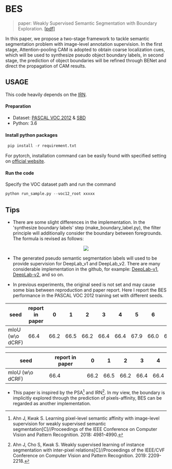 # BES
> paper: Weakly Supervised Semantic Segmentation with Boundary Exploration. [[pdf]](https://www.ecva.net/papers/eccv_2020/papers_ECCV/papers/123710341.pdf)

In this paper, we propose a two-stage framework to tackle semantic segmentation problem with image-level annotation supervision. In the first stage, Attention-pooling CAM is adopted to obtain coarse localization cues, which will be used to synthesize pseudo object boundary labels, in second stage, the prediction of object boundaries will be refined through BENet and direct the propagation of CAM results.

## USAGE
This code heavily depends on the [IRN](https://github.com/jiwoon-ahn/irn). 
#### Preparation
* Dataset: [PASCAL VOC 2012](http://host.robots.ox.ac.uk/pascal/VOC/voc2012/index.html) & [SBD](http://home.bharathh.info/pubs/codes/SBD/download.html)
* Python: 3.6
#### Install python packages
```python
 pip install -r requirement.txt
```
For pytorch, installation command can be easily found with specified setting on [official website](https://pytorch.org/get-started/locally/).

#### Run the code
Specify the VOC dataset path and run the command
```python
python run_sample.py --voc12_root xxxxx
```

## Tips
* There are some slight differences in the implementation. In the 'synthesize boundary labels' step (make_boundary_label.py), the filter principle will additionally consider the boundary between foregrounds. The formula is revised as follows:

<div align="center"><img src="https://latex.codecogs.com/png.latex?\hat{B}_{i}=\left\{&space;\begin{matrix}&space;{0}&space;&&space;\text{if}&space;\&space;\min&space;\{&space;\max&space;\limits_{c\in&space;\mathcal{C}}&space;S_{i}^{c}&space;,&space;S_{i}^{0}&space;\}&space;&&space;>&space;&&space;2\&space;\theta_{scale}&space;\\&space;{}&space;&&space;\text{&space;and}&space;\&space;|\max&space;\limits_{c&space;\in&space;\mathcal{C}}&space;S_{i}^{c}&space;-&space;S_{i}^{0}|&space;&&space;\geq&space;&&space;2\&space;\theta_{diff}&space;\\&space;{1}&space;&&space;\text{if&space;}&space;\&space;\min&space;\{&space;\max&space;\limits_{c\in&space;\mathcal{C}}&space;S_{i}^{c}&space;,&space;S_{i}^{0}&space;\}&space;&&space;>&space;&&space;\theta_{scale}&space;\\&space;{}&space;&&space;\text{&space;and}&space;\&space;|\max&space;\limits_{c&space;\in&space;\mathcal{C}}S&space;_{i}^{c}-&space;S_{i}^{0}|&space;&&space;<&space;&&space;\theta_{diff}&space;\\&space;{1}&space;&&space;\text{if&space;}&space;\&space;\max&space;\limits_{c&space;\in&space;\mathcal{C}-&space;\arg&space;\max&space;S_i^c}&space;S&space;_{i}^{c}&space;&&space;>&space;&&space;\theta_{scale}&space;\\&space;{}&space;&&space;\text{&space;and}&space;\&space;\max&space;\limits_{c&space;\in&space;\mathcal{C}}S&space;_{i}^{c}-&space;\max&space;\limits_{c&space;\in&space;\mathcal{C}-&space;\arg&space;\max&space;S_i^c}&space;S&space;_{i}^{c}&space;&&space;<&space;&&space;\theta_{diff}&space;\\&space;{255}&space;&&space;\text&space;{otherwise}&space;&&space;\end{matrix}&space;\right."/></div>

* The generated pseudo semantic segmentation labels will used to be provide supervision for DeepLab_v1 and DeepLab_v2. There are many considerable implementation in the github, for example: [DeepLab-v1](https://github.com/wangleihitcs/DeepLab-V1-PyTorch), [DeepLab-v2](https://github.com/kazuto1011/deeplab-pytorch), and so on.

* In previous experiments, the original seed is not set and may cause some bias between reproduction and paper report. Here I report the BES performance in the PASCAL VOC 2012 training set with different seeds.

| seed | report in paper | 0 | 1 | 2 | 3 | 4 | 5 | 6 | 7 | 8 | 9 |
| --- | --- | --- | --- | --- | --- | --- | --- | --- | --- | --- | --- |
| mIoU (w\o dCRF) | 66.4 | 66.2 | 66.5 | 66.2 | 66.4 | 66.4 | 67.9 | 66.0 | 66.7 | 65.7 | 66.6 |


| seed | report in paper | 0 | 1 | 2 | 3 | 4 |
| --- | --- | --- | --- | --- | --- | --- |
| mIoU (w\o dCRF) | 66.4 | 66.2 | 66.5 | 66.2 | 66.4 | 66.4 |


* This paper is inspired by the PSA[^1] and IRN[^2]. In my view, the boundary is implicitly explored  through the prediction of  pixels-affinity, BES can be regarded as another implementation.

[^1]:Ahn J, Kwak S. Learning pixel-level semantic affinity with image-level supervision for weakly supervised semantic segmentation[C]//Proceedings of the IEEE Conference on Computer Vision and Pattern Recognition. 2018: 4981-4990.
[^2]:Ahn J, Cho S, Kwak S. Weakly supervised learning of instance segmentation with inter-pixel relations[C]//Proceedings of the IEEE/CVF Conference on Computer Vision and Pattern Recognition. 2019: 2209-2218.

